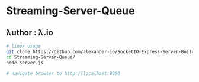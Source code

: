 # Streaming-Server-Queue
## λuthor : λ.io

```bash
# linux usage
git clone https://github.com/alexander-io/SocketIO-Express-Server-Boiler-Plate.git
cd Streaming-Server-Queue/
node server.js

# navigate browser to http://localhost:8080
```
